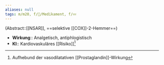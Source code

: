```yaml
---
aliases: null
tags: m/m20, f/💊/Medikament, f/💤
---
```

(Abstract::[[NSAR]], ==selektive [[COX]]-2-Hemmer==)
- **Wirkung**:: Analgetisch, antiphlogistisch
- **KI**:: Kardiovaskuläres [[Risiko]][^1]

[^1]: Aufhebund der vasodilatativen [[Prostaglandin]]-Wirkung